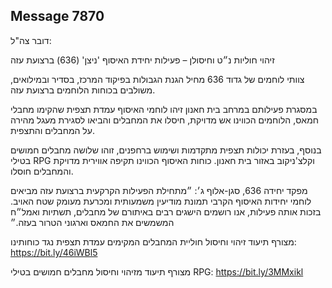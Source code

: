 ## Message 7870

דובר צה"ל:

זיהוי חוליות נ״ט וחיסולן – פעילות יחידת האיסוף 'ניצן' (636) ברצועת עזה

צוותי לוחמים של גדוד 636 מחיל הגנת הגבולות בפיקוד המרכז, בסדיר ובמילואים, משולבים בכוחות הלוחמים ברצועת עזה.

במסגרת פעילותם במרחב בית חאנון זיהו לוחמי האיסוף עמדת תצפית שהקימו מחבלי חמאס, הלוחמים הכווינו אש מדויקת, חיסלו את המחבלים והביאו לסגירת מעגל מהירה על המחבלים והתצפית.

בנוסף, בעזרת יכולות תצפית מתקדמות ושימוש ברחפנים, זוהו שלושה מחבלים חמושים בטילי RPG וקלצ'ניקוב באזור בית חאנון. כוחות האיסוף הכווינו תקיפה אווירית מדויקת והמחבלים חוסלו. 

מפקד יחידה 636, סגן-אלוף ג׳: ״מתחילת הפעילות הקרקעית ברצועת עזה מביאים לוחמי יחידות האיסוף הקרבי תמונת מודיעין משמעותית ומכרעת מעומק שטח האויב. בזכות אותה פעילות, אנו רושמים הישגים רבים באיתורם של מחבלים, תשתיות ואמל״ח המשמשים את החמאס וארגוני הטרור בעזה.״

מצורף תיעוד זיהוי וחיסול חוליית המחבלים המקימים עמדת תצפית נגד כוחותינו: https://bit.ly/46iWBl5

מצורף תיעוד מזיהוי וחיסול מחבלים חמושים בטילי RPG:
https://bit.ly/3MMxikl

